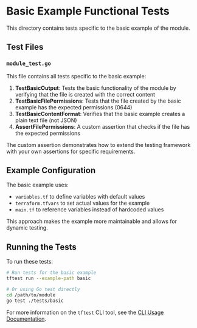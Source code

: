 # Basic Example Functional Tests

This directory contains tests specific to the basic example of the module.

## Test Files

### `module_test.go`

This file contains all tests specific to the basic example:

1. **TestBasicOutput**: Tests the basic functionality of the module by verifying that the file is created with the correct content
2. **TestBasicFilePermissions**: Tests that the file created by the basic example has the expected permissions (0644)
3. **TestBasicContentFormat**: Verifies that the basic example creates a plain text file (not JSON)
4. **AssertFilePermissions**: A custom assertion that checks if the file has the expected permissions

The custom assertion demonstrates how to extend the testing framework with your own assertions for specific requirements.

## Example Configuration

The basic example uses:
- `variables.tf` to define variables with default values
- `terraform.tfvars` to set actual values for the example
- `main.tf` to reference variables instead of hardcoded values

This approach makes the example more maintainable and allows for dynamic testing.

## Running the Tests

To run these tests:

```bash
# Run tests for the basic example
tftest run --example-path basic

# Or using Go test directly
cd /path/to/module
go test ./tests/basic
```

For more information on the `tftest` CLI tool, see the [CLI Usage Documentation](https://github.com/caylent-solutions/terraform-terratest-framework/blob/v1.0.0/docs/CLI_USAGE.md).